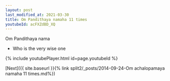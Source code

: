 ```yaml
---
layout: post
last_modified_at: 2021-03-30
title: Om Pandithaya namaha 11 times
youtubeId: acFXZdBD_XQ
---
```

 
 
Om Pandithaya nama 
 
 -  Who is the very wise one 
 
  
 
  
 
 
 
 
 
 


{% include youtubePlayer.html id=page.youtubeId %}
 
[Next]({{ site.baseurl }}{% link  split2/_posts/2014-09-24-Om achalopamaya namaha 11 times.md%})
 
